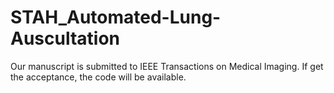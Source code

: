 # STAH_Automated-Lung-Auscultation
Our manuscript is submitted to IEEE Transactions on Medical Imaging. If get the acceptance, the code will be available.
